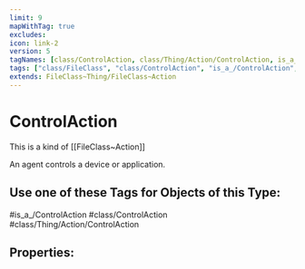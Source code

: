 ```yaml
---
limit: 9
mapWithTag: true
excludes:
icon: link-2
version: 5
tagNames: [class/ControlAction, class/Thing/Action/ControlAction, is_a_/ControlAction, schema-org/ControlAction]
tags: ["class/FileClass", "class/ControlAction", "is_a_/ControlAction", "class/Thing/Action/ControlAction"]
extends: FileClass~Thing/FileClass~Action
---
```


# ControlAction
This is a kind of [[FileClass~Action]]

An agent controls a device or application.


## Use one of these Tags for Objects of this Type:

#is_a_/ControlAction
#class/ControlAction
#class/Thing/Action/ControlAction

## Properties:


